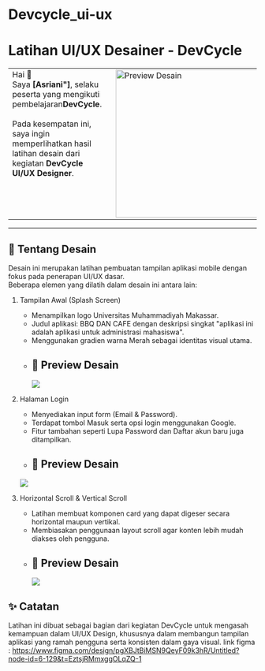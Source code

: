 # Devcycle_ui-ux
# Latihan UI/UX Desainer - DevCycle

<table>
  <tr>
    <td style="vertical-align: top; padding-right: 20px;">
      Hai 👋 <br>
      Saya <b>[Asriani"]</b>, selaku peserta yang mengikuti pembelajaran<b>DevCycle</b>. <br><br>
      Pada kesempatan ini, saya ingin memperlihatkan hasil latihan desain dari kegiatan 
      <b>DevCycle UI/UX Designer</b>.
    </td>
    <td>
      <img src="file.png" alt="Preview Desain" width="300" height="300">
    </td>
  </tr>
</table>


---

## 🎨 Tentang Desain

Desain ini merupakan latihan pembuatan tampilan aplikasi mobile dengan fokus pada penerapan UI/UX dasar.  
Beberapa elemen yang dilatih dalam desain ini antara lain:

1. Tampilan Awal (Splash Screen)  
   - Menampilkan logo Universitas Muhammadiyah Makassar.  
   - Judul aplikasi: BBQ DAN CAFE dengan deskripsi singkat "aplikasi ini adalah aplikasi untuk administrasi mahasiswa".  
   - Menggunakan gradien warna Merah sebagai identitas visual utama.
   - ## 📱 Preview Desain
     ![](logo.png)

2. Halaman Login  
   - Menyediakan input form (Email & Password).  
   - Terdapat tombol Masuk serta opsi login menggunakan Google.  
   - Fitur tambahan seperti Lupa Password dan Daftar akun baru juga ditampilkan.
   -  ## 📱 Preview Desain
     ![](login.png)
  
3. Horizontal Scroll & Vertical Scroll  
   - Latihan membuat komponen card yang dapat digeser secara horizontal maupun vertikal.
   - Membiasakan penggunaan layout scroll agar konten lebih mudah diakses oleh pengguna.
   - ## 📱 Preview Desain
     ![](menu.png)


## ✨ Catatan

Latihan ini dibuat sebagai bagian dari kegiatan DevCycle untuk mengasah kemampuan dalam UI/UX Design, khususnya dalam membangun tampilan aplikasi yang ramah pengguna serta konsisten dalam gaya visual.
link figma : https://www.figma.com/design/pgXBJtBiMSN9QeyF09k3hR/Untitled?node-id=6-129&t=EztsjRMmxggOLqZQ-1
